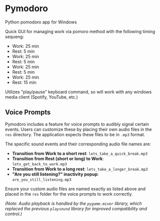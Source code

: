 # Pymodoro
Python pomodoro app for Windows

Quick GUI for managing work via pomoro method with the following timing sequeng: 
<ul>
  <li>Work: 25 min</li>
  <li>Rest: 5 min </li>
  <li>Work: 25 min</li>
  <li>Rest: 5 min </li>
  <li>Work: 25 min</li>
  <li>Rest: 5 min </li>
  <li>Work: 25 min</li>
  <li>Rest: 15 min </li>
</ul>

Utilizes "play/pause" keyboard command, so will work with any windows media client (Spotify, YouTube, etc.)

## Voice Prompts

Pymodoro includes a feature for voice prompts to audibly signal certain events. Users can customize these by placing their own audio files in the `res` directory. The application expects these files to be in `.mp3` format.

The specific sound events and their corresponding audio file names are:

-   **Transition from Work to a short rest**: `lets_take_a_quick_break.mp3`
-   **Transition from Rest (short or long) to Work**: `lets_get_back_to_work.mp3`
-   **Transition from Work to a long rest**: `lets_take_a_longer_break.mp3`
-   **"Are you still listening?" inactivity popup**: `are_you_still_listening.mp3`

Ensure your custom audio files are named exactly as listed above and placed in the `res` folder for the voice prompts to work correctly.

*(Note: Audio playback is handled by the `pygame.mixer` library, which replaced the previous `playsound` library for improved compatibility and control.)*
